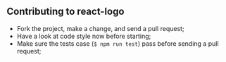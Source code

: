 ## Contributing to react-logo

- Fork the project, make a change, and send a pull request;
- Have a look at code style now before starting;
- Make sure the tests case (`$ npm run test`) pass before sending a pull request;
